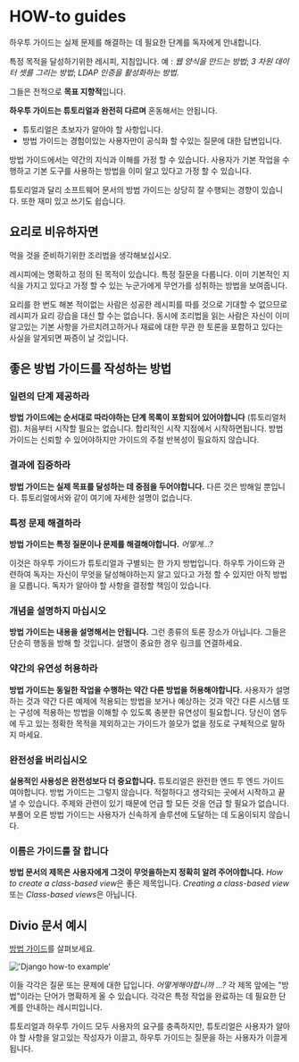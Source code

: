 # HOW-to guides

하우투 가이드는 실제 문제를 해결하는 데 필요한 단계를 독자에게 안내합니다.

특정 목적을 달성하기위한 레시피, 지침입니다. 예 : *웹 양식을 만드는 방법*; *3 차원 데이터 셋를 그리는 방법*; *LDAP 인증을 활성화하는 방법*.

그들은 전적으로 **목표 지향적**입니다.

**하우투 가이드는 튜토리얼과 완전히 다르며** 혼동해서는 안됩니다.

* 튜토리얼은 초보자가 알아야 할 사항입니다.
* 방법 가이드는 경험이있는 사용자만이 공식화 할 수있는 질문에 대한 답변입니다.

방법 가이드에서는 약간의 지식과 이해를 가정 할 수 있습니다. 사용자가 기본 작업을 수행하고 기본 도구를 사용하는 방법을 이미 알고 있다고 가정 할 수 있습니다.

튜토리얼과 달리 소프트웨어 문서의 방법 가이드는 상당히 잘 수행되는 경향이 있습니다. 또한 재미 있고 쓰기도 쉽습니다.

## 요리로 비유하자면

먹을 것을 준비하기위한 조리법을 생각해보십시오.

레시피에는 명확하고 정의 된 목적이 있습니다. 특정 질문을 다룹니다. 이미 기본적인 지식을 가지고 있다고 가정 할 수 있는 누군가에게 무언가를 성취하는 방법을 보여줍니다.

요리를 한 번도 해본 적이없는 사람은 성공한 레시피를 따를 것으로 기대할 수 없으므로 레시피가 요리 강습을 대신 할 수는 없습니다. 동시에 조리법을 읽는 사람은 자신이 이미 알고있는 기본 사항을 가르치려고하거나 재료에 대한 무관 한 토론을 포함하고 있다는 사실을 알게되면 짜증이 날 것입니다.

## 좋은 방법 가이드를 작성하는 방법

### 일련의 단계 제공하라

**방법 가이드에는 순서대로 따라야하는 단계 목록이 포함되어 있어야합니다** (튜토리얼처럼). 처음부터 시작할 필요는 없습니다. 합리적인 시작 지점에서 시작하면됩니다. 방법 가이드는 신뢰할 수 있어야하지만 가이드의 주철 반복성이 필요하지 않습니다.

### 결과에 집중하라

**방법 가이드는 실제 목표를 달성하는 데 중점을 두어야합니다.** 다른 것은 방해일 뿐입니다. 튜토리얼에서와 같이 여기에 자세한 설명이 없습니다.

### 특정 문제 해결하라

**방법 가이드는 특정 질문이나 문제를 해결해야합니다.** *어떻게…?*

이것은 하우투 가이드가 튜토리얼과 구별되는 한 가지 방법입니다. 하우투 가이드와 관련하여 독자는 자신이 무엇을 달성해야하는지 알고 있다고 가정 할 수 있지만 아직 방법을 모릅니다. 독자가 알아야 할 사항을 결정할 책임이 있습니다.

### 개념을 설명하지 마십시오

**방법 가이드는 내용을 설명해서는 안됩니다.** 그런 종류의 토론 장소가 아닙니다. 그들은 단순히 행동을 방해 할 것입니다. 설명이 중요한 경우 링크를 연결하세요.

### 약간의 유연성 허용하라

**방법 가이드는 동일한 작업을 수행하는 약간 다른 방법을 허용해야합니다.** 사용자가 설명하는 것과 약간 다른 예제에 적용되는 방법을 보거나 예상하는 것과 약간 다른 시스템 또는 구성에 적용하는 방법을 이해할 수 있도록 충분한 유연성이 필요합니다. 당신이 염두에 두고 있는 정확한 목적을 제외하고는 가이드가 쓸모가 없을 정도로 구체적으로 말하지 마세요.

### 완전성을 버리십시오

**실용적인 사용성은 완전성보다 더 중요합니다.** 튜토리얼은 완전한 엔드 투 엔드 가이드 여야합니다. 방법 가이드는 그렇지 않습니다. 적절하다고 생각되는 곳에서 시작하고 끝낼 수 있습니다. 주제와 관련이 있기 때문에 언급 할 모든 것을 언급 할 필요가 없습니다. 부풀어 오른 방법 가이드는 사용자가 신속하게 솔루션에 도달하는 데 도움이되지 않습니다.

### 이름은 가이드를 잘 합니다

**방법 문서의 제목은 사용자에게 그것이 무엇을하는지 정확히 알려 주어야합니다.** *How to create a class-based view*은 좋은 제목입니다. *Creating a class-based view*  또는 *Class-based views*은 아닙니다.

## Divio 문서 예시

[방법 가이드]((https://docs.divio.com/en/latest/how-to))를 살펴보세요.

!['Django how-to example'](https://documentation.divio.com/_images/django-how-to-example.png)

이들 각각은 질문 또는 문제에 대한 답입니다. *어떻게해야합니까 ...?* 각 제목 앞에는 "방법"이라는 단어가 명확하게 올 수 있습니다. 각각은 특정 작업을 완료하는 데 필요한 단계를 안내하는 레시피입니다.

튜토리얼과 하우투 가이드 모두 사용자의 요구를 충족하지만, 튜토리얼은 사용자가 알아야 할 사항을 알고있는 작성자가 이끌고, 하우투 가이드는 질문을 하는 사용자가 이끌게 됩니다.